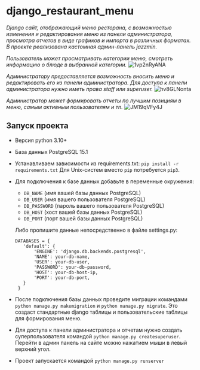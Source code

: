 # django_restaurant_menu

*Django сайт, отображающий меню ресторана, с возможностью изменения и редактирования меню из панели администратора, просмотра отчетов в виде графиков и импорта в различных форматах.
В проекте реализована кастомная админ-панель jazzmin.*

*Пользователь может просматривать категории меню, смотреть информацию о блюде в выбранной категории.*
![1vp2nRyANA](https://user-images.githubusercontent.com/84034483/210130936-d53e02d0-cfd5-4e94-9639-9cd84a85b7e9.gif)


*Администратору предоставляется возможность вносить меню и редактировать его из панели администратора. Для доступа к панели администратора нужно иметь права staff или superuser.*
![hv8GLNonta](https://user-images.githubusercontent.com/84034483/210131006-9a718cc6-8657-442c-9b7c-c332df30eb48.gif)


*Администратор может формировать отчеты по лучшим позициям в меню, самым активным пользователям и тп.*
![JM19qVFy4J](https://user-images.githubusercontent.com/84034483/210131049-25cd6d22-ab82-4472-8ee2-7c7eb9b63c6c.gif)

## Запуск проекта
   * Версия python 3.10+
   * База данных PostgreSQL 15.1
   * Устанавливаем зависимости из requirements.txt: `pip install -r requirements.txt` Для Unix-систем вместо `pip` потребуется `pip3`.
   * Для подключения к базе данных добавьте в переменные окружения:
     - `DB_NAME` (имя вашей базы данных PostgreSQL)
     - `DB_USER` (имя вашего пользователя PostgreSQL)
     - `DB_PASSWORD` (пароль вашего пользователя PostgreSQL)
     - `DB_HOST` (хост вашей базы данных PostgreSQL)
     - `DB_PORT` (порт вашей базы данных PostgreSQL)
     
     
     Либо пропишите данные непосредственно в файле settings.py:   
     ```
     DATABASES = {
        'default': {
            'ENGINE': 'django.db.backends.postgresql',
            'NAME': your-db-name,
            'USER': your-db-user,
            'PASSWORD': your-db-password,
            'HOST': your-db-host-ip,
            'PORT': your-db-port,
        }
      }
     ```  
   * После подключения базы данных проведите миграции командами `python manage.py makemigration` и `python manage.py migrate`. Это создаст стандартные django таблицы и пользовательские таблицы для формирования меню.
   * Для доступа к панели администратора и отчетам нужно создать суперпользователя командой `python manage.py createsuperuser`. Перейти в админ панель на сайте можно нажатием мыши в левый верхний угол.
   * Проект запускается командой `python manage.py runserver`

     
